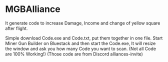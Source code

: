 # MGBAlliance
It generate code to increase Damage, Income and change of yellow square after flight.

Simple download Code.exe and Code.txt, put them together in one file.
Start Miner Gun Builder on Bluestack and then start the Code.exe,
It will resize the window and ask you how many Code you want to scan.
(Not all Code are 100% Working!)
(Those code are from Discord alliances-invite)
